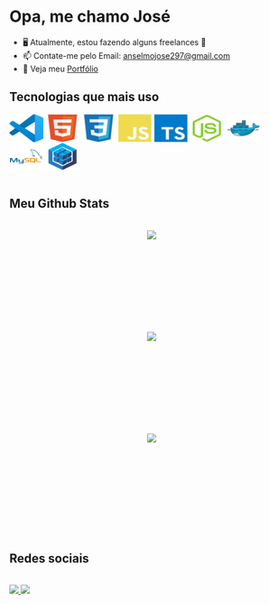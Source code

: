 # Opa, me chamo José

- 🖥️ Atualmente, estou fazendo alguns freelances 🤠
- 📫 Contate-me pelo Email: anselmojose297@gmail.com
- 📰 Veja meu <a href="https://zezin-portfolio.vercel.app/" target="__blank">Portfólio</a>

## Tecnologias que mais uso

<div style="display: inline_block">
  <img align="center" alt="VS Code" height="50" width="60" src="https://github.com/devicons/devicon/blob/master/icons/vscode/vscode-original.svg" />
  <img align="center" alt="HTML5" height="50" width="60" src="https://github.com/devicons/devicon/blob/master/icons/html5/html5-original.svg" />
  <img align="center" alt="CSS" height="50" width="60" src="https://github.com/devicons/devicon/blob/master/icons/css3/css3-original.svg" />
  <img align="center" alt="JS" height="50" width="60" src="https://github.com/devicons/devicon/blob/master/icons/javascript/javascript-plain.svg" />
  <img align="center" alt="TS" height="50" width="60" src="https://github.com/devicons/devicon/blob/master/icons/typescript/typescript-original.svg" />
  <img align="center" alt="NodeJS" height="50" width="60" src="https://github.com/devicons/devicon/blob/master/icons/nodejs/nodejs-original.svg" />
  <img align="center" alt="Docker" height="50" width="60" src="https://github.com/devicons/devicon/blob/master/icons/docker/docker-original.svg" />
  <img align="center" alt="MySQL" height="50" width="60" src="https://github.com/devicons/devicon/blob/master/icons/mysql/mysql-original-wordmark.svg" />
  <img align="center" alt="Sequelize" height="50" width="60" src="https://github.com/devicons/devicon/blob/master/icons/sequelize/sequelize-original.svg" />
</div>

<br />

## Meu Github Stats

<br />

<div style="display: grid; justify-items: center;">
  <img height="180em" src="https://github-readme-stats.vercel.app/api?username=chickelit&theme=dracula&show_icons=true&hide_border=false&count_private=true" />
  <img height="180em" src="https://github-readme-stats.vercel.app/api/top-langs/?username=chickelit&theme=dracula&show_icons=true&hide_border=false&layout=compact" />
  <img height="180em" src="https://github-readme-streak-stats.herokuapp.com/?user=chickelit&theme=dracula&hide_border=false" />
</div>

## Redes sociais

<br />

<div>
  <a href="https://www.instagram.com/tete5275" target="__blank">
    <img src="https://img.shields.io/badge/Instagram-E4405F?style=for-the-badge&logo=instagram&logoColor=white" />
  </a>

  <a href="https://api.whatsapp.com/send?phone=5587999399425" target="__blank">
    <img src="https://img.shields.io/badge/WhatsApp-25D366?style=for-the-badge&logo=whatsapp&logoColor=white" />
  </a>
</div>
